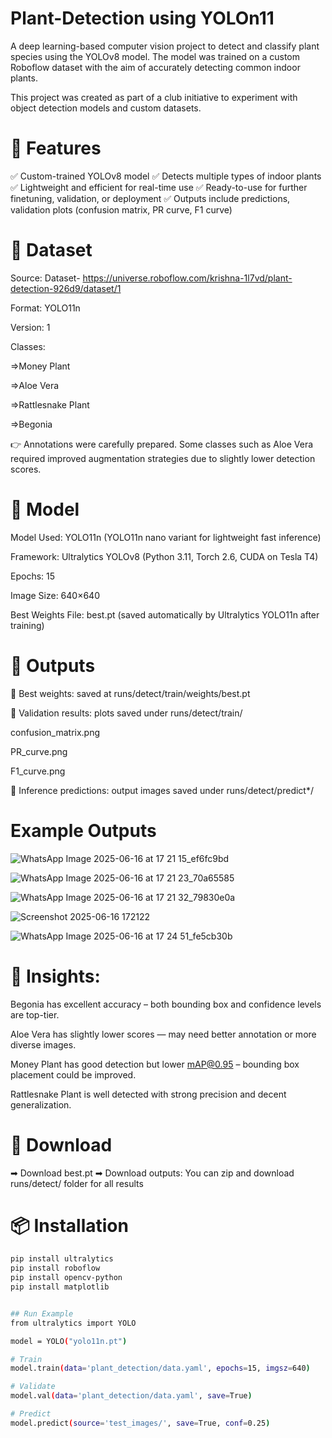 # Plant-Detection using YOLOn11
A deep learning-based computer vision project to detect and classify plant species using the YOLOv8 model. The model was trained on a custom Roboflow dataset with the aim of accurately detecting common indoor plants.

This project was created as part of a club initiative to experiment with object detection models and custom datasets.
# 🚀 Features
✅ Custom-trained YOLOv8 model
✅ Detects multiple types of indoor plants
✅ Lightweight and efficient for real-time use
✅ Ready-to-use for further finetuning, validation, or deployment
✅ Outputs include predictions, validation plots (confusion matrix, PR curve, F1 curve)


# 📂  Dataset
Source: Dataset- https://universe.roboflow.com/krishna-1l7vd/plant-detection-926d9/dataset/1

Format: YOLO11n

Version: 1

Classes:

=>Money Plant

=>Aloe Vera

=>Rattlesnake Plant

=>Begonia

👉 Annotations were carefully prepared. Some classes such as Aloe Vera required improved augmentation strategies due to slightly lower detection scores.

# 🧠 Model
Model Used: YOLO11n (YOLO11n nano variant for lightweight fast inference)

Framework: Ultralytics YOLOv8 (Python 3.11, Torch 2.6, CUDA on Tesla T4)

Epochs: 15

Image Size: 640×640

Best Weights File: best.pt (saved automatically by Ultralytics YOLO11n after training)

# 📂 Outputs
🔹 Best weights: saved at runs/detect/train/weights/best.pt

🔹 Validation results: plots saved under runs/detect/train/

   confusion_matrix.png

   PR_curve.png

   F1_curve.png

🔹 Inference predictions: output images saved under runs/detect/predict*/

# Example Outputs

![WhatsApp Image 2025-06-16 at 17 21 15_ef6fc9bd](https://github.com/user-attachments/assets/fc8d2176-cc77-43bb-be93-72302c3bef35)

![WhatsApp Image 2025-06-16 at 17 21 23_70a65585](https://github.com/user-attachments/assets/115b9db3-a48e-43ab-b101-89b1d4c2624e)

![WhatsApp Image 2025-06-16 at 17 21 32_79830e0a](https://github.com/user-attachments/assets/eca57857-46a4-426d-9d20-75e99cc1107c)

![Screenshot 2025-06-16 172122](https://github.com/user-attachments/assets/a2fa0ca2-dfc6-46e0-8006-dca1e40b8266)

![WhatsApp Image 2025-06-16 at 17 24 51_fe5cb30b](https://github.com/user-attachments/assets/6553b79c-192e-412e-abf6-42c9b1b9052d)


# 📝 Insights:

Begonia has excellent accuracy – both bounding box and confidence levels are top-tier.

Aloe Vera has slightly lower scores — may need better annotation or more diverse images.

Money Plant has good detection but lower mAP@0.95 – bounding box placement could be improved.

Rattlesnake Plant is well detected with strong precision and decent generalization.

# 💾 Download
➡ Download best.pt 
➡ Download outputs: You can zip and download runs/detect/ folder for all results

# 📦 Installation

```bash
pip install ultralytics
pip install roboflow
pip install opencv-python
pip install matplotlib


## Run Example
from ultralytics import YOLO  

model = YOLO("yolo11n.pt")  

# Train
model.train(data='plant_detection/data.yaml', epochs=15, imgsz=640)

# Validate
model.val(data='plant_detection/data.yaml', save=True)

# Predict
model.predict(source='test_images/', save=True, conf=0.25)






